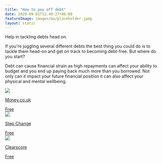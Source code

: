```yaml
---
title: "How to pay off debt"
date: 2020-09-01T12:49:27+06:00
featureImage: images/ma/placeholder.jpeg
layout: static
---
```


Help in tackling debts head on.

If you're juggling several different debts the best thing you could do is to tackle them head-on and get on track to becoming debt-free. But where do you start?

Debt can cause financial strain as high repayments can affect your ability to budget and you end up paying back much more than you borrowed. Not only can it impact your future financial position it can also affect your physical and mental wellbeing.

<a class="ma-link" href="https://www.money.co.uk/guides/which-debts-should-you-pay-off-first"><div class="ma-card ma-card-Wealth"><div class="ma-icon"><img src ="/images/Icon-check - wealth - opacity.svg"/></div><div class="ma-name"><p>Money.co.uk</p></div><div class="ma-paid-text"><span>Free</span></div></div></a><a class="ma-link" href="https://www.citizensadvice.org.uk/debt-and-money/help-with-debt/dealing-with-your-debts/making-a-plan-to-pay-your-debts/"><div class="ma-card ma-card-Wealth"><div class="ma-icon"><img src ="/images/Icon-check - wealth - opacity.svg"/></div><div class="ma-name"><p>Step Change</p></div><div class="ma-paid-text"><span>Free</span></div></div></a><a class="ma-link" href="https://www.clearscore.com/"><div class="ma-card ma-card-Wealth"><div class="ma-icon"><img src ="/images/Icon-check - wealth - opacity.svg"/></div><div class="ma-name"><p>Clearscore</p></div><div class="ma-paid-text"><span>Free</span></div></div></a>  

<br/><br/>






